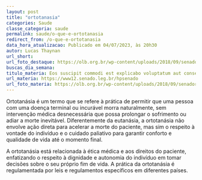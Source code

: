 ```yaml
---
layout: post
title: "ortotanasia"
categories: Saude
classe_categoria: saude
permalink: saude/o-que-e-ortotanasia
redirect_from: /o-que-e-ortotanasia
data_hora_atualizacao: Publicado em 04/07/2023, às 20h30
autor: Lucas Thaynan
url_short: 
url_foto_destaque: https://olb.org.br/wp-content/uploads/2018/09/senador.jpg
buscas_dia_semana: 
titulo_materia: Eos suscipit commodi est explicabo voluptatum aut consequatur
url_materia: https://www12.senado.leg.br/hpsenado
url_foto_materia: https://olb.org.br/wp-content/uploads/2018/09/senador.jpg
---
```

Ortotanásia é um termo que se refere à prática de permitir que uma pessoa com uma doença terminal ou incurável morra naturalmente, sem intervenção médica desnecessária que possa prolongar o sofrimento ou adiar a morte inevitável. Diferentemente da eutanásia, a ortotanásia não envolve ação direta para acelerar a morte do paciente, mas sim o respeito à vontade do indivíduo e o cuidado paliativo para garantir conforto e qualidade de vida até o momento final. 

A ortotanásia está relacionada à ética médica e aos direitos do paciente, enfatizando o respeito à dignidade e autonomia do indivíduo em tomar decisões sobre o seu próprio fim de vida. A prática da ortotanásia é regulamentada por leis e regulamentos específicos em diferentes países.

